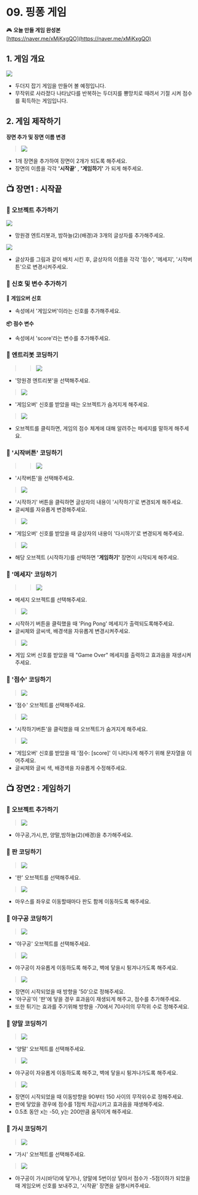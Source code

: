 # 09. 핑퐁 게임

🎮  **오늘 만들 게임 완성본**   
[https://naver.me/xMjKxgQO](https://naver.me/xMjKxgQO) 



## 1. 게임 개요
![](/[S01]%20엔트리%20프로그래밍/img/08_핑퐁게임/8_8.png)

- 두더지 잡기 게임을 만들어 볼 예정입니다. 
- 무작위로 사라졌다 나타났다를 반복하는 두더지를 뿅망치로 때려서 기절 시켜 점수를 획득하는 게임입니다.

## 2. 게임 제작하기

**장면 추가 및 장면 이름 변경**

> ![](/[S01]%20엔트리%20프로그래밍/img/08_핑퐁게임/8_44.png)

- 1개 장면을 추가하여 장면이 2개가 되도록 해주세요.  
- 장면의 이름을 각각 **'시작끝'** , **'게임하기'** 가 되게 해주세요. 


## 📺 장면1 : 시작끝



### 🧩 오브젝트 추가하기

![](/[S01]%20엔트리%20프로그래밍/img/08_핑퐁게임/8_23.png)

- 망원경 엔트리봇과, 밤하늘(2)(배경)과 3개의 글상자를 추가해주세요. 


![](/[S01]%20엔트리%20프로그래밍/img/08_핑퐁게임/8_24.png)

- 글상자를 그림과 같이 배치 시킨 후, 글상자의 이름을 각각 '점수', '메세지', '시작버튼'으로 변경시켜주세요. 


### 🧩 신호 및 변수 추가하기 

**🛜 게임오버 신호**
- 속성에서 '게임오버'이라는 신호를 추가해주세요.

**📦 점수 변수**
- 속성에서 'score'라는 변수를 추가해주세요. 



### 🧩 엔트리봇 코딩하기

>>  ![](/[S01]%20엔트리%20프로그래밍/img/08_핑퐁게임/엔트리.png)
- '망원경 엔트리봇'을 선택해주세요.

> ![](/[S01]%20엔트리%20프로그래밍/img/08_핑퐁게임/8_28.png)

- '게임오버' 신호를 받았을 때는 오브젝트가 숨겨지게 해주세요. 

> ![](/[S01]%20엔트리%20프로그래밍/img/08_핑퐁게임/8_29.png)

- 오브젝트를 클릭하면, 게임의 점수 체계에 대해 알려주는 메세지를 말하게 해주세요. 


### 🧩 '시작버튼' 코딩하기

>>  ![](/[S01]%20엔트리%20프로그래밍/img/08_핑퐁게임/시작버튼.png)
- '시작버튼'을 선택해주세요. 

> ![](/[S01]%20엔트리%20프로그래밍/img/08_핑퐁게임/8_25.png)

- '시작하기' 버튼을 클릭하면 글상자의 내용이 '시작하기'로 변경되게 해주세요. 
- 글씨체를 자유롭게 변경해주세요. 

> ![](/[S01]%20엔트리%20프로그래밍/img/08_핑퐁게임/8_26.png)

- '게임오버' 신호를 받았을 때 글상자의 내용이 '다시하기'로 변경되게 해주세요. 

> ![](/[S01]%20엔트리%20프로그래밍/img/08_핑퐁게임/8_27.png)

- 해당 오브젝트 (시작하기)를 선택하면 **'게임하기'** 장면이 시작되게 해주세요. 

### 🧩 '메세지' 코딩하기

> > ![](/[S01]%20엔트리%20프로그래밍/img/08_핑퐁게임/메세지.png)

- 메세지 오브젝트를 선택해주세요.

> ![](/[S01]%20엔트리%20프로그래밍/img/08_핑퐁게임/8_30.png)

- 시작하기 버튼을 클릭했을 때 'Ping Pong' 메세지가 출력되도록해주세요.
- 글씨체와 글씨색, 배경색을 자유롭게 변경시켜주세요.

> ![](/[S01]%20엔트리%20프로그래밍/img/08_핑퐁게임/8_46.png)

- 게임 오버 신호를 받았을 때 "Game Over" 메세지를 출력하고 효과음을 재생시켜주세요. 


### 🧩 '점수' 코딩하기

> ![](/[S01]%20엔트리%20프로그래밍/img/08_핑퐁게임/점수.png)

- '점수' 오브젝트를 선택해주세요. 


> ![](/[S01]%20엔트리%20프로그래밍/img/08_핑퐁게임/8_32.png)
- '시작하기버튼'을 클릭했을 때 오브젝트가 숨겨지게 해주세요. 


> ![](/[S01]%20엔트리%20프로그래밍/img/08_핑퐁게임/8_33.png) 
- '게임오버' 신호를 받았을 때 '점수: [score]' 이 나타나게 해주기 위해 문자열을 이어주세요.
- 글씨체와 글씨 색, 배경색을 자유롭게 수정해주세요. 


## 📺 장면2 : 게임하기



### 🧩 오브젝트 추가하기

> ![](/[S01]%20엔트리%20프로그래밍/img/08_핑퐁게임/8_37.png)
- 야구공,가시,판, 양말,밤하늘(2)(배경)을 추가해주세요. 


### 🧩 판 코딩하기

> ![](/[S01]%20엔트리%20프로그래밍/img/08_핑퐁게임/판.png)
- '판' 오브젝트를 선택해주세요. 

> ![](/[S01]%20엔트리%20프로그래밍/img/08_핑퐁게임/8_38.png)

- 마우스를 좌우로 이동할때마다 판도 함께 이동하도록 해주세요. 

### 🧩 야구공 코딩하기 

> ![](/[S01]%20엔트리%20프로그래밍/img/08_핑퐁게임/야구공.png)
- '야구공' 오브젝트를 선택해주세요. 

> ![](/[S01]%20엔트리%20프로그래밍/img/08_핑퐁게임/8_39.png)

- 야구공이 자유롭게 이동하도록 해주고, 벽에 닿을시 튕겨나가도록 해주세요. 


> ![](/[S01]%20엔트리%20프로그래밍/img/08_핑퐁게임/8_40.png)


- 장면이 시작되었을 때 방향을 '50'으로 정해주세요. 
- '야구공'이 '판'에 닿을 경우 효과음이 재생되게 해주고, 점수를 추가해주세요. 
- 또한 튀기는 효과를 주기위해 방향을 -70에서 70사이의 무작위 수로 정해주세요. 

### 🧩 양말 코딩하기 

> ![](/[S01]%20엔트리%20프로그래밍/img/08_핑퐁게임/양말.png)
- '양말' 오브젝트를 선택해주세요. 


> ![](/[S01]%20엔트리%20프로그래밍/img/08_핑퐁게임/8_41.png)

- 야구공이 자유롭게 이동하도록 해주고, 벽에 닿을시 튕겨나가도록 해주세요. 


> ![](/[S01]%20엔트리%20프로그래밍/img/08_핑퐁게임/8_42.png)

- 장면이 시작되었을 때 이동방향을 90부터 150 사이의 무작위수로 정해주세요.
- 판에 닿았을 경우에 점수를 1점씩 차감시키고 효과음을 재생해주세요. 
- 0.5초 동안 x는 -50, y는 200만큼 움직이게 해주세요. 



### 🧩 가시 코딩하기

> ![](/[S01]%20엔트리%20프로그래밍/img/08_핑퐁게임/가시.png)

- '가시' 오브젝트를 선택해주세요. 


> ![](/[S01]%20엔트리%20프로그래밍/img/08_핑퐁게임/8_43.png)
- 야구공이 가시(바닥)에 닿거나, 양말에 5번이상 닿아서 점수가 -5점이하가 되었을 때 게임오버 신호를 보내주고, '시작끝' 장면을 실행시켜주세요. 
